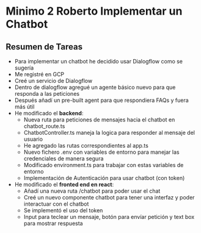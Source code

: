 # Minimo 2 Roberto Implementar un Chatbot

## Resumen de Tareas 
- Para implementar un chatbot he decidido usar Dialogflow como se sugería 
- Me registré en GCP
- Creé un servicio de Dialogflow
- Dentro de dialogflow agregué un agente básico nuevo para que responda a las peticiones
- Después añadí un pre-built agent para que respondiera FAQs y fuera más útil
- He modificado el **backend**:
	- Nueva ruta para peticiones de mensajes hacia el chatbot en chatbot_route.ts
	- ChatbotController.ts maneja la logica para responder al mensaje del usuario
	- He agregado las rutas correspondientes al app.ts
	- Nuevo fichero .env con variables de entorno para manejar las credenciales de manera segura
	- Modificado environment.ts para trabajar con estas variables de entorno
	- Implementación de Autenticación para usar chatbot (con token)
- He modificado el **fronted end en react**:
	- Añadí una nueva ruta /chatbot para poder usar el chat
	- Creé un nuevo componente chatbot para tener una interfaz y poder interactuar con el chatbot
	- Se implementó el uso del token
	- Input para teclear un mensaje, botón para envíar petición y text box para mostrar respuesta
